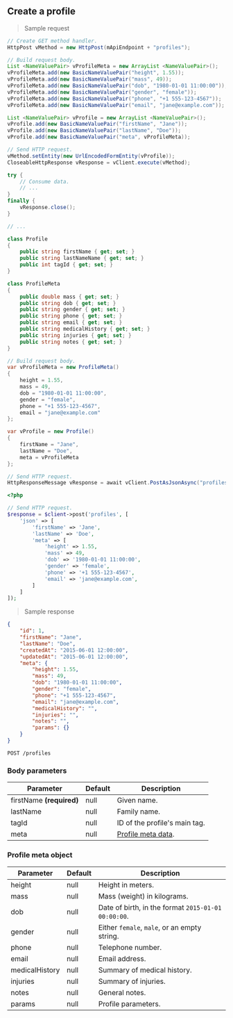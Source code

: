 ## Create a profile

> Sample request

```java
// Create GET method handler.
HttpPost vMethod = new HttpPost(mApiEndpoint + "profiles");

// Build request body.
List <NameValuePair> vProfileMeta = new ArrayList <NameValuePair>();
vProfileMeta.add(new BasicNameValuePair("height", 1.55));
vProfileMeta.add(new BasicNameValuePair("mass", 49));
vProfileMeta.add(new BasicNameValuePair("dob", "1980-01-01 11:00:00"));
vProfileMeta.add(new BasicNameValuePair("gender", "female"));
vProfileMeta.add(new BasicNameValuePair("phone", "+1 555-123-4567"));
vProfileMeta.add(new BasicNameValuePair("email", "jane@example.com"));

List <NameValuePair> vProfile = new ArrayList <NameValuePair>();
vProfile.add(new BasicNameValuePair("firstName", "Jane"));
vProfile.add(new BasicNameValuePair("lastName", "Doe"));
vProfile.add(new BasicNameValuePair("meta", vProfileMeta));

// Send HTTP request.
vMethod.setEntity(new UrlEncodedFormEntity(vProfile));
CloseableHttpResponse vResponse = vClient.execute(vMethod);

try {
    // Consume data.
    // ...
}
finally {
    vResponse.close();
}
```

```c
// ...
```

```csharp
class Profile
{
    public string firstName { get; set; }
    public string lastNameName { get; set; }
    public int tagId { get; set; }
}

class ProfileMeta
{
    public double mass { get; set; }
    public string dob { get; set; }
    public string gender { get; set; }
    public string phone { get; set; }
    public string email { get; set; }
    public string medicalHistory { get; set; }
    public string injuries { get; set; }
    public string notes { get; set; }
}

// Build request body.
var vProfileMeta = new ProfileMeta()
{
    height = 1.55,
    mass = 49,
    dob = "1980-01-01 11:00:00",
    gender = "female",
    phone = "+1 555-123-4567",
    email = "jane@example.com"
};

var vProfile = new Profile()
{
    firstName = "Jane",
    lastName = "Doe",
    meta = vProfileMeta
};

// Send HTTP request.
HttpResponseMessage vResponse = await vClient.PostAsJsonAsync("profiles", vProfile);
```

```php
<?php

// Send HTTP request.
$response = $client->post('profiles', [
    'json' => [
        'firstName' => 'Jane',
        'lastName' => 'Doe',
        'meta' => [
            'height' => 1.55,
            'mass' => 49,
            'dob' => '1980-01-01 11:00:00',
            'gender' => 'female',
            'phone' => '+1 555-123-4567',
            'email' => 'jane@example.com',
        ]
    ]
]);
```

> Sample response

```json
{
    "id": ​1,
    "firstName": "Jane",
    "lastName": "Doe",
    "createdAt": "2015-06-01 12:00:00",
    "updatedAt": "2015-06-01 12:00:00",
    "meta": {
        "height": 1.55,
        "mass": 49,
        "dob": "1980-01-01 11:00:00",
        "gender": "female",
        "phone": "+1 555-123-4567",
        "email": "jane@example.com",
        "medicalHistory": "",
        "injuries": "",
        "notes": "",
        "params": {}
    }
}
```

`POST /profiles`

### Body parameters

Parameter | Default | Description
--------- | ------- | -----------
firstName **(required)** | null | Given name.
lastName | null | Family name.
tagId | null | ID of the profile's main tag.
meta | null | [Profile meta data](#profile-meta-object).

### Profile meta object

Parameter | Default | Description
--------- | ------- | -----------
height | null | Height in meters.
mass | null | Mass (weight) in kilograms.
dob | null | Date of birth, in the format `2015-01-01 00:00:00`.
gender | null | Either `female`, `male`, or an empty string.
phone | null | Telephone number.
email | null | Email address.
medicalHistory | null | Summary of medical history.
injuries | null | Summary of injuries.
notes | null | General notes.
params | null | Profile parameters.
